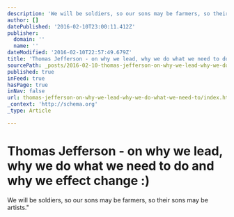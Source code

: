 ```yaml
---
description: 'We will be soldiers, so our sons may be farmers, so their sons may be artists.&quot;'
author: []
datePublished: '2016-02-10T23:00:11.412Z'
publisher:
  domain: ''
  name: ''
dateModified: '2016-02-10T22:57:49.679Z'
title: 'Thomas Jefferson - on why we lead, why we do what we need to do and why we effect change :) '
sourcePath: _posts/2016-02-10-thomas-jefferson-on-why-we-lead-why-we-do-what-we-need-to.md
published: true
inFeed: true
hasPage: true
inNav: false
url: thomas-jefferson-on-why-we-lead-why-we-do-what-we-need-to/index.html
_context: 'http://schema.org'
_type: Article

---
```

# Thomas Jefferson - on why we lead, why we do what we need to do and why we effect change :) 

We will be soldiers, so our sons may be farmers, so their sons may be artists."